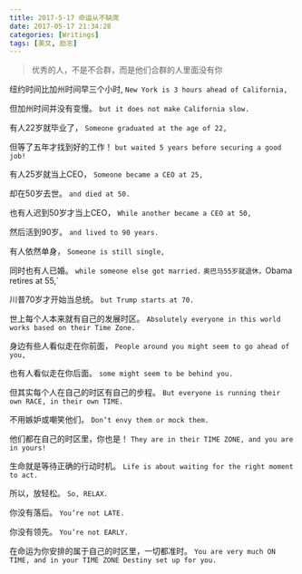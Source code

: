 ```yaml
---
title: 2017-5-17 命运从不缺席
date: 2017-05-17 21:34:28
categories: [Writings]
tags: [美文, 励志]
---
```

<blockquote class="blockquote-center">优秀的人，不是不合群，而是他们合群的人里面没有你</blockquote>


纽约时间比加州时间早三个小时,
`New York is 3 hours ahead of California,`

但加州时间并没有变慢。
`but it does not make California slow.`

有人22岁就毕业了，
`Someone graduated at the age of 22,`

但等了五年才找到好的工作！
`but waited 5 years before securing a good job!`
<!-- more -->

有人25岁就当上CEO，
`Someone became a CEO at 25,`

却在50岁去世。
`and died at 50.`

也有人迟到50岁才当上CEO，
`While another became a CEO at 50,`

然后活到90岁。
`and lived to 90 years.`

有人依然单身，
`Someone is still single,`

同时也有人已婚。
`while someone else got married.`
`
奥巴马55岁就退休，
`Obama retires at 55,`

川普70岁才开始当总统。
`but Trump starts at 70.`

世上每个人本来就有自己的发展时区。
`Absolutely everyone in this world works based on their Time Zone.`

身边有些人看似走在你前面，
`People around you might seem to go ahead of you,`

也有人看似走在你后面。
`some might seem to be behind you.`

但其实每个人在自己的时区有自己的步程。
`But everyone is running their own RACE, in their own TIME.`

不用嫉妒或嘲笑他们。
`Don’t envy them or mock them.`

他们都在自己的时区里，你也是！
`They are in their TIME ZONE, and you are in yours!`

生命就是等待正确的行动时机。
`Life is about waiting for the right moment to act.`

所以，放轻松。
`So, RELAX.`

你没有落后。
`You’re not LATE.`

你没有领先。
`You’re not EARLY.`

在命运为你安排的属于自己的时区里，一切都准时。
`You are very much ON TIME, and in your TIME ZONE Destiny set up for you.`
